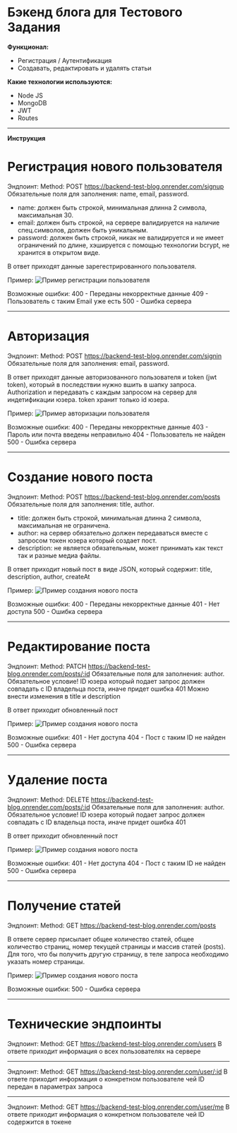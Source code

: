 # Бэкенд блога для Тестового Задания

**Функционал:**

- Регистрация / Аутентификация
- Создавать, редактировать и удалять статьи

**Какие технологии используются:**

- Node JS
- MongoDB
- JWT
- Routes

---

**Инструкция**

# Регистрация нового пользователя

Эндпоинт: Method: POST https://backend-test-blog.onrender.com/signup
Обязательные поля для заполнения: name, email, password.

- name: должен быть строкой, минимальная длинна 2 символа, максимальная 30.
- email: должен быть строкой, на сервере валидируется на наличие спец.символов, должен быть уникальным.
- password: должен быть строкой, никак не валидируется и не имеет ограничений по длине, хэшируется с помощью технологии bcrypt, не хранится в открытом виде.

В ответ приходят данные зарегестрированного пользователя.

Пример:
![Пример регистрации пользователя](./images/Signup.png)

Возможные ошибки:
400 - Переданы некорректные данные
409 - Пользователь с таким Email уже есть
500 - Ошибка сервера

---

# Авторизация

Эндпоинт: Method: POST https://backend-test-blog.onrender.com/signin
Обязательные поля для заполнения: email, password.

В ответ приходят данные авторизованного пользователя и token (jwt token), который в последствии нужно вшить в шапку запроса. Authorization и передавать с каждым запросом на сервер для индетификации юзера.
token хранит только id юзера.

Пример:
![Пример авторизации пользователя](./images/Signin.png)

Возможные ошибки:
400 - Переданы некорректные данные
403 - Пароль или почта введены неправильно
404 - Пользователь не найден
500 - Ошибка сервера

---

# Создание нового поста

Эндпоинт: Method: POST https://backend-test-blog.onrender.com/posts
Обязательные поля для заполнения: title, author.

- title: должен быть строкой, минимальная длинна 2 символа, максимальная не ограничена.
- author: на сервер обязательно должен передаваться вместе с запросом токен юзера который создает пост.
- description: не является обязательным, может принимать как текст так и разные медиа файлы.

В ответ приходит новый пост в виде JSON, который содержит: title, description, author, createAt

Пример:
![Пример создания нового поста](./images/New_POST.png)

Возможные ошибки:
400 - Переданы некорректные данные
401 - Нет доступа
500 - Ошибка сервера

---

# Редактирование поста

Эндпоинт: Method: PATCH https://backend-test-blog.onrender.com/posts/:id
Обязательные поля для заполнения: author.
Обязательное условие! ID юзера который подает запрос должен совпадать с ID владельца поста, иначе придет ошибка 401
Можно внести изменения в title и description

В ответ приходит обновленный пост

Пример:
![Пример создания нового поста](./images/Update_POST.png)

Возможные ошибки:
401 - Нет доступа
404 - Пост с таким ID не найден
500 - Ошибка сервера

---

# Удаление поста

Эндпоинт: Method: DELETE https://backend-test-blog.onrender.com/posts/:id
Обязательные поля для заполнения: author.
Обязательное условие! ID юзера который подает запрос должен совпадать с ID владельца поста, иначе придет ошибка 401

В ответ приходит обновленный пост

Пример:
![Пример создания нового поста](./images/Delete_POST.png)

Возможные ошибки:
401 - Нет доступа
404 - Пост с таким ID не найден
500 - Ошибка сервера

---

# Получение статей

Эндпоинт: Method: GET https://backend-test-blog.onrender.com/posts

В ответе сервер присылает общее количество статей, общее количество страниц, номер текущей страницы и массив статей (posts).
Для того, что бы получить другую страницу, в теле запроса необходимо указать номер страницы.

Пример:
![Пример создания нового поста](./images/Get_POST.png)

Возможные ошибки:
500 - Ошибка сервера

---

# Технические эндпоинты

Эндпоинт: Method: GET https://backend-test-blog.onrender.com/users
В ответе приходит информация о всех пользователях на сервере

---

Эндпоинт: Method: GET https://backend-test-blog.onrender.com/user/:id
В ответе приходит информация о конкретном пользователе чей ID передан в параметрах запроса

---

Эндпоинт: Method: GET https://backend-test-blog.onrender.com/user/me
В ответе приходит информация о конкретном пользователе чей ID содержится в токене
